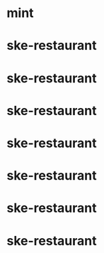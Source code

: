 # mint
# ske-restaurant
# ske-restaurant
# ske-restaurant
# ske-restaurant
# ske-restaurant
# ske-restaurant
# ske-restaurant
